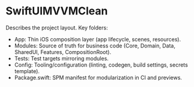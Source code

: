 # SwiftUIMVVMClean

Describes the project layout. Key folders:

- App: Thin iOS composition layer (app lifecycle, scenes, resources).
- Modules: Source of truth for business code (Core, Domain, Data, SharedUI, Features, CompositionRoot).
- Tests: Test targets mirroring modules.
- Config: Tooling/configuration (linting, codegen, build settings, secrets template).
- Package.swift: SPM manifest for modularization in CI and previews.
